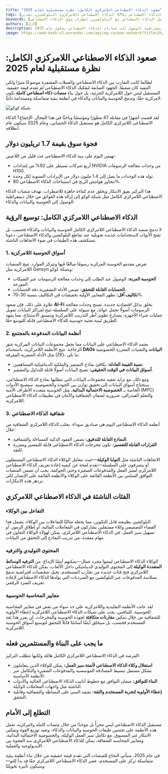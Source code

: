 ```yaml
---
title: "صعود الذكاء الاصطناعي اللامركزي الكامل: نظرة مستقبلية لعام 2025"
tags: [الذكاء الاصطناعي اللامركزي, البلوكشين, تعدين GPU, بنية الذكاء الاصطناعي]
keywords: [الذكاء الاصطناعي الكامل, الحوسبة اللامركزية, تكامل الذكاء الاصطناعي مع البلوكشين, اضطراب سوق الذكاء الاصطناعي]
authors: [لارك]
description: من خلال تحليل الإمكانات التحويلية لمنصات الذكاء الاصطناعي اللامركزي الكامل، يستكشف هذا المقال كيف يمكن لتكامل الحوسبة والبيانات والذكاء أن يعطل بنية الذكاء الاصطناعي المركزية ويديمقراطية الوصول إلى حسابات الذكاء الاصطناعي بحلول عام 2025.
image: https://web-dash-v2.onrender.com/api/og-cuckoo-network?title=صعود%20الذكاء%20الاصطناعي%20اللامركزي%20الكامل%3A%20نظرة%20مستقبلية%20لعام%202025
---
```


# صعود الذكاء الاصطناعي اللامركزي الكامل: نظرة مستقبلية لعام 2025

لطالما كانت التقارب بين الذكاء الاصطناعي والعملات المشفرة موضوعًا مثيرًا ولكن التنفيذ كان ضعيفًا. الجهود السابقة لتفكيك الذكاء الاصطناعي لم تقدم قيمة حقيقية. المستقبل ليس حول اللامركزية الجزئية، بل حول بناء **منصات ذكاء اصطناعي كاملة** تكون لامركزية حقًا، وتدمج الحوسبة والبيانات والذكاء في أنظمة بيئية متماسكة ومستدامة ذاتيًا.

![شبكة كوكو](https://web-dash-v2.onrender.com/api/og-cuckoo-network?title=صعود%20الذكاء%20الاصطناعي%20اللامركزي%20الكامل%3A%20نظرة%20مستقبلية%20لعام%202025)

لقد قضيت أشهرًا في مقابلة 47 مطورًا ومؤسسًا وباحثًا في هذا المجال. الإجماع؟ الذكاء الاصطناعي اللامركزي الكامل هو مستقبل الذكاء الحسابي، وعام 2025 سيكون عام انطلاقه.

## فجوة سوق بقيمة 1.7 تريليون دولار

تهيمن اليوم على بنية الذكاء الاصطناعي عدد قليل من اللاعبين:

- أربع شركات تسيطر على 92% من إمدادات NVIDIA من وحدات معالجة الرسومات H100.
- تولد هذه الوحدات ما يصل إلى 1.4 مليون دولار من الإيرادات السنوية لكل وحدة.
- تتجاوز هوامش الربح في استنتاجات الذكاء الاصطناعي 80%.

هذا التركيز يعيق الابتكار ويخلق عدم كفاءة جاهزة للاضطراب. تهدف منصات الذكاء الاصطناعي اللامركزي الكامل مثل شبكة كوكو إلى إزالة هذه العوائق من خلال ديمقراطية الوصول إلى الحوسبة والبيانات والذكاء.

## الذكاء الاصطناعي اللامركزي الكامل: توسيع الرؤية

لا تدمج منصة الذكاء الاصطناعي اللامركزي الكامل الحوسبة والبيانات والذكاء فحسب، بل تفتح الأبواب لاستخدامات جديدة تحويلية عند تقاطع البلوكشين والذكاء الاصطناعي. دعونا نستكشف هذه الطبقات في ضوء الاتجاهات الناشئة.

### **1. أسواق الحوسبة اللامركزية**

تفرض مقدمو الحوسبة المركزية رسومًا مبالغًا فيها وتتركز الموارد. تتيح المنصات اللامركزية مثل Gensyn وشبكة كوكو:

- **الحوسبة المرنة:** الوصول عند الطلب إلى وحدات معالجة الرسومات عبر الشبكات الموزعة.
- **الحسابات القابلة للتحقق:** تضمن الأدلة التشفيرية دقة الحسابات.
- **تكاليف أقل:** تظهر المعايير الأولية تخفيضات في التكاليف بنسبة 30-70%.

علاوة على ذلك، فإن صعود **AI-Fi** يخلق بدائل اقتصادية جديدة. تصبح وحدات معالجة الرسومات أصولًا تحمل عوائد، مع سيولة على السلسلة تتيح لمراكز البيانات تمويل عمليات شراء الأجهزة. يتسارع تطوير أطر التدريب اللامركزية وتنسيق الاستنتاج، مما يمهد الطريق لبنية تحتية حوسبية للذكاء الاصطناعي قابلة للتوسع حقًا.

### **2. أنظمة البيانات المدفوعة بالمجتمع**

يعتمد الذكاء الاصطناعي على البيانات مما يجعل مجموعات البيانات المركزية عنق الزجاجة. تتيح الأنظمة اللامركزية، باستخدام **DAOs البيانات** والتقنيات المعززة للخصوصية مثل الأدلة الصفرية المعرفة (ZK)، ما يلي:

- **نسبة القيمة العادلة:** تكافئ نماذج التسعير والملكية الديناميكية المساهمين.
- **أسواق البيانات في الوقت الحقيقي:** تصبح البيانات أصولًا قابلة للتداول والتشفير.

ومع ذلك، مع تزايد تعقيد مجموعات البيانات التي تتطلبها نماذج الذكاء الاصطناعي، ستحتاج أسواق البيانات إلى تحقيق توازن بين الجودة والخصوصية. ستصبح الأدوات الخاصة بـ **الخصوصية الاحتمالية البدائية**، مثل الحوسبة متعددة الأطراف الآمنة (MPC) والتعلم الفيدرالي، ضرورية لضمان الشفافية والأمان في تطبيقات الذكاء الاصطناعي اللامركزية.

### **3. شفافية الذكاء الاصطناعي**

أنظمة الذكاء الاصطناعي اليوم هي صناديق سوداء. يجلب الذكاء اللامركزي الشفافية من خلال:

- **النماذج القابلة للتدقيق:** تضمن العقود الذكية المساءلة والشفافية.
- **القرارات القابلة للتفسير:** تكون مخرجات الذكاء الاصطناعي قابلة للتفسير ومعززة للثقة.

الاتجاهات الناشئة مثل **النوايا الوكيلة**—حيث تتعامل الوكلاء الذكاء الاصطناعي المستقلون أو يتصرفون على السلسلة—تقدم لمحة عن كيفية إعادة تعريف الذكاء الاصطناعي اللامركزي لسير العمل والمدفوعات الصغيرة وحتى الحوكمة. يجب أن تضمن المنصات التوافق السلس بين الأنظمة القائمة على الوكلاء والأنظمة القائمة على الإنسان لكي تزدهر هذه الابتكارات.

## الفئات الناشئة في الذكاء الاصطناعي اللامركزي

### **التفاعل بين الوكلاء**

البلوكشين بطبيعته قابل للتكوين، مما يجعله مثاليًا للتفاعلات بين الوكلاء. يشمل هذا الفضاء التصميمي وكلاء مستقلين يشاركون في المعاملات المالية، أو إطلاق الرموز، أو تسهيل سير العمل. في الذكاء الاصطناعي اللامركزي، يمكن لهؤلاء الوكلاء التعاون في مهام معقدة، من تدريب النماذج إلى التحقق من البيانات.

### **المحتوى التوليدي والترفيه**

الوكلاء الذكاء الاصطناعي ليسوا مجرد عمال—يمكنهم أيضًا الإبداع. من **الترفيه الوسائط المتعددة الوكيلة** إلى المحتوى التوليدي الديناميكي داخل الألعاب، يمكن للذكاء الاصطناعي اللامركزي فتح فئات جديدة من تجارب المستخدم. تخيل شخصيات افتراضية تدمج بسلاسة المدفوعات عبر البلوكشين مع السرديات التي يولدها الذكاء الاصطناعي لإعادة تعريف السرد الرقمي.

### **معايير المحاسبة الحوسبية**

لقد عانت الأنظمة التقليدية واللامركزية على حد سواء من نقص في معايير المحاسبة الحوسبية. للتنافس، يجب على شبكات الذكاء الاصطناعي اللامركزية إعطاء الأولوية للشفافية من خلال تمكين **مقارنات متكافئة** لجودة الحوسبة والمخرجات. لن يعزز هذا ثقة المستخدم فحسب، بل سيخلق أيضًا أساسًا قابلاً للتحقق لتوسيع أسواق الحوسبة اللامركزية.

## ما يجب على البناة والمستثمرين فعله

الفرصة في الذكاء الاصطناعي اللامركزي الكامل هائلة ولكنها تتطلب التركيز:

- **استغلال وكلاء الذكاء الاصطناعي لأتمتة سير العمل:** يمكن للوكلاء الذين يتعاملون بشكل مستقل تبسيط المصادقة المؤسسية والمدفوعات الصغيرة والتكامل عبر الأنظمة الأساسية.
- **البناء للتوافق:** ضمان التوافق مع خطوط أنابيب الذكاء الاصطناعي الحالية والأدوات الناشئة مثل واجهات المعاملات الوكيلة.
- **إعطاء الأولوية لتجربة المستخدم والثقة:** يعتمد التبني على البساطة والشفافية وقابلية التحقق.

## التطلع إلى الأمام

مستقبل الذكاء الاصطناعي ليس مجزأً بل موحدًا من خلال منصات كاملة ولامركزية. تعمل هذه الأنظمة على تحسين طبقات الحوسبة والبيانات والذكاء، وتعيد توزيع القوة وتمكين الابتكار غير المسبوق. مع تكامل سير العمل الوكيلة، والخصوصية الاحتمالية البدائية، ومعايير المحاسبة الشفافة، يمكن للذكاء الاصطناعي اللامركزي سد الفجوة بين الأيديولوجية والعملية.

في عام 2025، سيأتي النجاح للمنصات التي تقدم قيمة حقيقية من خلال بناء أنظمة بيئية متماسكة تركز على المستخدم. عصر الذكاء الاصطناعي اللامركزي حقًا قد بدأ للتو—وسيكون تأثيره تحويليًا.